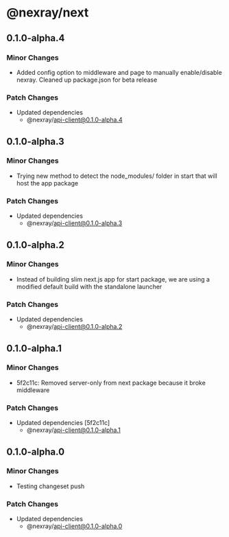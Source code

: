 # @nexray/next

## 0.1.0-alpha.4

### Minor Changes

-   Added config option to middleware and page to manually enable/disable nexray. Cleaned up package.json for beta release

### Patch Changes

-   Updated dependencies
    -   @nexray/api-client@0.1.0-alpha.4

## 0.1.0-alpha.3

### Minor Changes

-   Trying new method to detect the node_modules/ folder in start that will host the app package

### Patch Changes

-   Updated dependencies
    -   @nexray/api-client@0.1.0-alpha.3

## 0.1.0-alpha.2

### Minor Changes

-   Instead of building slim next.js app for start package, we are using a modified default build with the standalone launcher

### Patch Changes

-   Updated dependencies
    -   @nexray/api-client@0.1.0-alpha.2

## 0.1.0-alpha.1

### Minor Changes

-   5f2c11c: Removed server-only from next package because it broke middleware

### Patch Changes

-   Updated dependencies [5f2c11c]
    -   @nexray/api-client@0.1.0-alpha.1

## 0.1.0-alpha.0

### Minor Changes

-   Testing changeset push

### Patch Changes

-   Updated dependencies
    -   @nexray/api-client@0.1.0-alpha.0
